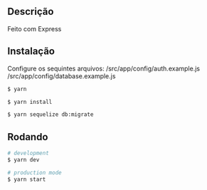 ## Descrição

Feito com Express

## Instalação
Configure os sequintes arquivos: 
/src/app/config/auth.example.js
/src/app/config/database.example.js

```bash
$ yarn

$ yarn install

$ yarn sequelize db:migrate
```


## Rodando

```bash
# development
$ yarn dev

# production mode
$ yarn start
```